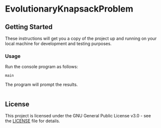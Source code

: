 # EvolutionaryKnapsackProblem

## Getting Started

These instructions will get you a copy of the project up and running on your local machine for development and testing purposes.

### Usage

Run the console program as follows:

```
main
```

The program will prompt the results.

```

```

## License

This project is licensed under the GNU General Public License v3.0 - see the [LICENSE](LICENSE) file for details.
